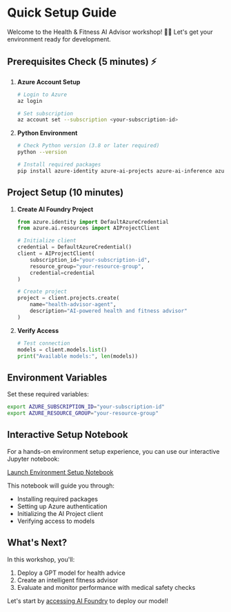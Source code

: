 # Quick Setup Guide

Welcome to the Health & Fitness AI Advisor workshop! 🏃‍♂️ Let's get your environment ready for development.

## Prerequisites Check (5 minutes) ⚡

1. **Azure Account Setup**
   ```bash
   # Login to Azure
   az login
   
   # Set subscription
   az account set --subscription <your-subscription-id>
   ```

2. **Python Environment**
   ```bash
   # Check Python version (3.8 or later required)
   python --version
   
   # Install required packages
   pip install azure-identity azure-ai-projects azure-ai-inference azure-ai-evaluation azure-ai-contentsafety azure-monitor-opentelemetry
   ```

## Project Setup (10 minutes)

1. **Create AI Foundry Project**
   ```python
   from azure.identity import DefaultAzureCredential
   from azure.ai.resources import AIProjectClient
   
   # Initialize client
   credential = DefaultAzureCredential()
   client = AIProjectClient(
       subscription_id="your-subscription-id",
       resource_group="your-resource-group",
       credential=credential
   )
   
   # Create project
   project = client.projects.create(
       name="health-advisor-agent",
       description="AI-powered health and fitness advisor"
   )
   ```

2. **Verify Access**
   ```python
   # Test connection
   models = client.models.list()
   print("Available models:", len(models))
   ```

## Environment Variables

Set these required variables:
```bash
export AZURE_SUBSCRIPTION_ID="your-subscription-id"
export AZURE_RESOURCE_GROUP="your-resource-group"
```

## Interactive Setup Notebook

For a hands-on environment setup experience, you can use our interactive Jupyter notebook:

[Launch Environment Setup Notebook](../1-introduction/2-environment_setup.ipynb)

This notebook will guide you through:
- Installing required packages
- Setting up Azure authentication
- Initializing the AI Project client
- Verifying access to models

## What's Next?

In this workshop, you'll:
1. Deploy a GPT model for health advice
2. Create an intelligent fitness advisor
3. Evaluate and monitor performance with medical safety checks

Let's start by [accessing AI Foundry](ai-foundry.md) to deploy our model!
